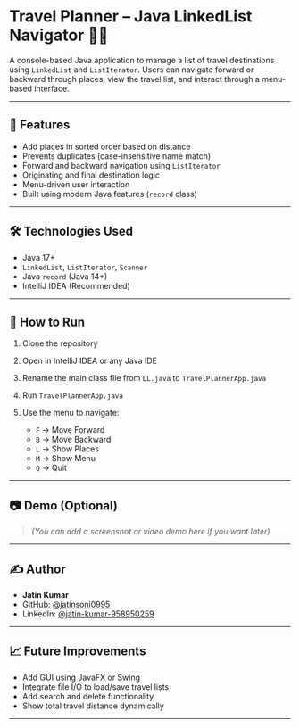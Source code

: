 # Travel Planner – Java LinkedList Navigator 🚗📍

A console-based Java application to manage a list of travel destinations using `LinkedList` and `ListIterator`. Users can navigate forward or backward through places, view the travel list, and interact through a menu-based interface.

---

## 📌 Features

* Add places in sorted order based on distance
* Prevents duplicates (case-insensitive name match)
* Forward and backward navigation using `ListIterator`
* Originating and final destination logic
* Menu-driven user interaction
* Built using modern Java features (`record` class)

---

## 🛠️ Technologies Used

* Java 17+
* `LinkedList`, `ListIterator`, `Scanner`
* Java `record` (Java 14+)
* IntelliJ IDEA (Recommended)

---

## 📂 How to Run

1. Clone the repository
2. Open in IntelliJ IDEA or any Java IDE
3. Rename the main class file from `LL.java` to `TravelPlannerApp.java`
4. Run `TravelPlannerApp.java`
5. Use the menu to navigate:

   * `F` → Move Forward
   * `B` → Move Backward
   * `L` → Show Places
   * `M` → Show Menu
   * `Q` → Quit

---

## 📷 Demo (Optional)

> *(You can add a screenshot or video demo here if you want later)*

---

## ✍️ Author

* **Jatin Kumar**
* GitHub: [@jatinsoni0995](https://github.com/jatinsoni0995)
* LinkedIn: [@jatin-kumar-958950259](https://www.linkedin.com/in/jatin-kumar-958950259/)

---

## 📈 Future Improvements

* Add GUI using JavaFX or Swing
* Integrate file I/O to load/save travel lists
* Add search and delete functionality
* Show total travel distance dynamically

---
